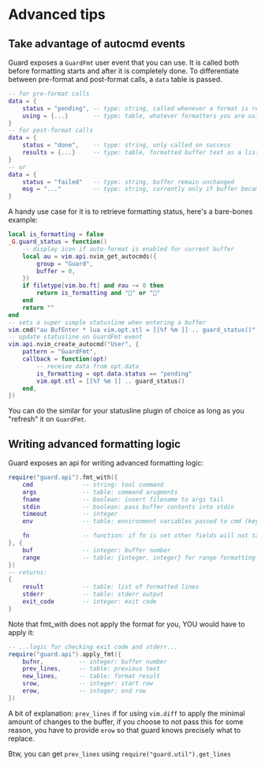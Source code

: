 # Advanced tips

## Take advantage of autocmd events

Guard exposes a `GuardFmt` user event that you can use. It is called both before formatting starts and after it is completely done. To differentiate between pre-format and post-format calls, a `data` table is passed.

```lua
-- for pre-format calls
data = {
    status = "pending", -- type: string, called whenever a format is requested
    using = {...}       -- type: table, whatever formatters you are using for this format action
}
-- for post-format calls
data = {
    status = "done",    -- type: string, only called on success
    results = {...}     -- type: table, formatted buffer text as a list of lines
}
-- or
data = {
    status = "failed"   -- type: string, buffer remain unchanged
    msg = "..."         -- type: string, currently only if buffer became invalid or changed during formatting
}
```

A handy use case for it is to retrieve formatting status, here's a bare-bones example:

```lua
local is_formatting = false
_G.guard_status = function()
    -- display icon if auto-format is enabled for current buffer
    local au = vim.api.nvim_get_autocmds({
        group = "Guard",
        buffer = 0,
    })
    if filetype[vim.bo.ft] and #au ~= 0 then
        return is_formatting and "" or ""
    end
    return ""
end
-- sets a super simple statusline when entering a buffer
vim.cmd("au BufEnter * lua vim.opt.stl = [[%f %m ]] .. guard_status()")
-- update statusline on GuardFmt event
vim.api.nvim_create_autocmd("User", {
    pattern = "GuardFmt",
    callback = function(opt)
        -- receive data from opt.data
        is_formatting = opt.data.status == "pending"
        vim.opt.stl = [[%f %m ]] .. guard_status()
    end,
})
```

You can do the similar for your statusline plugin of choice as long as you "refresh" it on `GuardFmt`.

## Writing advanced formatting logic

Guard exposes an api for writing advanced formatting logic:

```lua
require("guard.api").fmt_with({
    cmd              -- string: tool command
    args             -- table: command arugments
    fname            -- boolean: insert filename to args tail
    stdin            -- boolean: pass buffer contents into stdin
    timeout          -- integer
    env              -- table: environment variables passed to cmd (key value pair)

    fn               -- function: if fn is set other fields will not take effect
}, {
    buf              -- integer: buffer number
    range            -- table: {integer, integer} for range formatting
})
-- returns:
{
    result           -- table: list of formatted lines
    stderr           -- table: stderr output
    exit_code        -- integer: exit code
}
```

Note that fmt_with does not apply the format for you, YOU would have to apply it:

```lua
-- ...logic for checking exit code and stderr...
require("guard.api").apply_fmt({
    bufnr,          -- integer: buffer number
    prev_lines,     -- table: previous text
    new_lines,      -- table: format result
    srow,           -- integer: start row
    erow,           -- integer: end row
})
```

A bit of explanation: `prev_lines` if for using `vim.diff` to apply the minimal amount of changes to the buffer, if you choose to not pass this for some reason, you have to provide `erow` so that guard knows precisely what to replace.

Btw, you can get `prev_lines` using `require("guard.util").get_lines`
